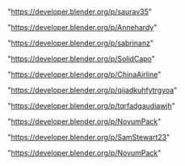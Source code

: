 "https://developer.blender.org/p/saurav35"

"https://developer.blender.org/p/Annehardy"

"https://developer.blender.org/p/sabrinanz"

"https://developer.blender.org/p/SolidCapo"

"https://developer.blender.org/p/ChinaAirline"

"https://developer.blender.org/p/qijadkuhfytrgyoa"

"https://developer.blender.org/p/tqrfadgaudiawjh"

"https://developer.blender.org/p/NovumPack"

 
"https://developer.blender.org/p/SamStewart23"


"https://developer.blender.org/p/NovumPack"


 
